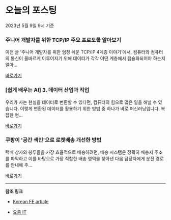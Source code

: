 # 오늘의 포스팅 
2023년 5월 9일 9시 기준 

### 주니어 개발자를 위한 TCP/IP 주요 프로토콜 알아보기 

 이전 글 ‘주니어 개발자를 위한 엄청 쉬운 TCP/IP 4계층 이야기’에서, 컴퓨터와 컴퓨터의 통신이 올바르게 이루어지기 위해 데이터가 각각 어떤 계층에서 캡슐화되어야 하는지 알아... 

 [바로가기](https://yozm.wishket.com/magazine/detail/2005/) 

### [쉽게 배우는 AI] 3. 데이터 산업과 직업 

 우리가 사는 현실을 데이터로 변환할 수 있다면, 컴퓨터의 힘으로 많은 일을 해낼 수 있습니다. 이렇게 변환된 데이터를 활용하기 위한 방법 중 하나가 바로 머신러닝입니다. 복잡한 현... 

 [바로가기](https://yozm.wishket.com/magazine/detail/2004/) 

### 쿠팡이 '공간 색인'으로 로켓배송 개선한 방법 

 택배 상자와 봉투들을 가장 효율적으로 배송하려면, 배송 시스템은 정확히 배송지 주소를 파악하고 이를 바탕으로 가장 적합한 배송 영역을 찾아낸 다음 담당자에게 운전 경로를 안내해 주... 

 [바로가기](https://yozm.wishket.com/magazine/detail/2002/) 

---

**참조 링크**

- [Korean FE article](https://kofearticle.substack.com) 

- [요즘 IT](https://yozm.wishket.com/magazine) 


